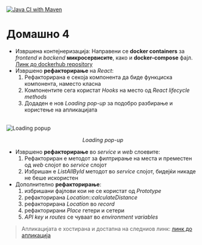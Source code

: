 [![Java CI with Maven](https://github.com/marijagjorgjieva/Software-Design-and-Architecture-Project/actions/workflows/maven.yml/badge.svg?branch=main)](https://github.com/marijagjorgjieva/Software-Design-and-Architecture-Project/actions/workflows/maven.yml)

  
  

# Домашно 4

  

- Извршена контејнеризација: Направени се **docker containers** за *frontend* и *backend* **микросервисите**, како и  **docker-compose** фајл.
[Линк до dockerhub repository](https://hub.docker.com/r/adaskalov/placely)
- Извршено **рефакторирање** на *React*:
	1. Рефакторирана е секоја компонента да биде функциска компонента, наместо класна
	2. Компонентите сега користат *Hooks* на место од *React lifecycle methods*
	3. Додаден е нов *Loading pop-up* за подобро разбирање и користење на апликацијата
	<br>
![Loading popup](https://user-images.githubusercontent.com/41647331/217871819-99774ac4-0bc4-4322-83fd-8d20d98b4901.png)
<div align="center"><i>Loading pop-up</i></div>

- Извршено **рефакторирање** во *service* и *web* слоевите:  
	1.	Рефакториран  е методот за филтрирање на места и преместен од *web* слојот во *service* слојот
	2. Избришан е *ListAllById* методот во *service* слојот, бидејќи никаде не беше искористен
- Дополнително **рефакторирање**:
	1. избришани фајлови кои не се користат од *Prototype*
	2. рефакторирана *Location::calculateDistance*
	3. рефакторирана *Location* во *record*
	4. рефакторирани *Place* гетери и сетери
	5. *API key* и *routes* се чуваат во *environment variables*

> Апликацијата е хостирана и достапна на следниов линк: [линк до апликација](https://placely.social)

